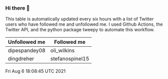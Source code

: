 ### Hi there 👋

This table is automatically updated every six hours with a list of Twitter users who have followed me and unfollowed me. I used Github Actions, the Twitter API, and the python package tweepy to automate this workflow.

| Unfollowed me |  Followed me |
| --- | --- |
|dipespandey08|oli_wilkins|
|dingdreher|stefanospinel15|
Fri Aug  6 18:08:45 UTC 2021
